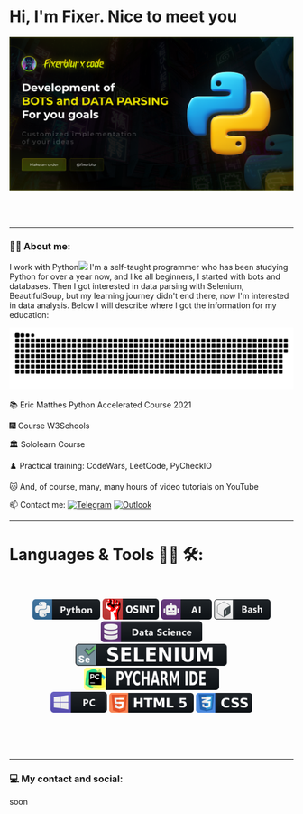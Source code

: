 # Hi, I'm Fixer. Nice to meet you
<div align="center">
<img hight="400" width="800" alt="GIF" align="center" src="https://github.com/FixerBlur/FixerBlur/blob/main/assets/Frame.png">
</div>

</br>
</br>
</br>

---

### :man_technologist: About me:
I work with Python<img src="https://media.giphy.com/media/WUlplcMpOCEmTGBtBW/giphy.gif" width="30px">
I'm a self-taught programmer who has been studying Python for over a year now, and like all beginners, I started with bots and databases. Then I got interested in data parsing with Selenium, BeautifulSoup, but my learning journey didn't end there, now I'm interested in data analysis. Below I will describe where I got the information for my education:

<p align="center">
 <img width="600" src="assets/github-snake.svg" alt="snake"/>
</p>

 📚 Eric Matthes Python Accelerated Course 2021

 🎆 Course W3Schools

 🏛️ Sololearn Course

 ♟️ Practical training: CodeWars, LeetCode, PyCheckIO

 🐱 And, of course, many, many hours of video tutorials on YouTube


 :mailbox: Contact me: [![Telegram](https://img.shields.io/badge/Telegram-2CA5E0?style=for-the-badge&logo=telegram&logoColor=white)](https://t.me/fixerblur) [![Outlook](https://img.shields.io/badge/Microsoft_Outlook-0078D4?style=for-the-badge&logo=microsoft-outlook&logoColor=white)](mailto:fixerblur@outlook.com)

---

# Languages & Tools 👨‍💻 🛠:
</br>

<p align="center">

<img src="https://github.com/FixerBlur/FixerBlur/blob/main/assets/icon/python.png" alt="python" width="120" hight="50">
<img src="https://github.com/FixerBlur/FixerBlur/blob/main/assets/icon/osint.png" alt="osint" width="100" hight="50">
<img src="https://github.com/FixerBlur/FixerBlur/blob/main/assets/icon/ai.png" alt="AI" width="90" hight="50">
<img src="https://github.com/FixerBlur/FixerBlur/blob/main/assets/icon/bash.png" alt="bash" width="100" hight="50">
<img src="https://github.com/FixerBlur/FixerBlur/blob/main/assets/icon/datascience.png" alt="datascience" width="180" hight="50">
</br>
<img src="https://github.com/FixerBlur/FixerBlur/blob/main/assets/icon/selenium.png" alt="selenium" width="270" hight="50">
<img src="https://github.com/FixerBlur/FixerBlur/blob/main/assets/icon/pycharm.png" alt="pycharm" width="240" hight="50">
</br>
<img src="https://github.com/FixerBlur/FixerBlur/blob/main/assets/icon/pc.png" alt="pc" width="100" hight="50">
<img src="https://github.com/FixerBlur/FixerBlur/blob/main/assets/icon/html.png" alt="html" width="150" hight="50">
<img src="https://github.com/FixerBlur/FixerBlur/blob/main/assets/icon/css.png" alt="playstation" width="100" hight="50">
</p>
</br>
</br>
</br>

---

### 💻 My contact and social:

soon

